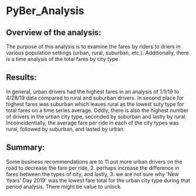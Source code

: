 # PyBer_Analysis

## Overview of the analysis:

The purpose of this analysis is to examine the fares by riders to driers in various population settings (urban, rural, suburban, etc.). Additionally, there is a time analysis of the total fares by city type. 

## Results:

In general, urban drivers had the highest fares in an analysis of 1/1/19 to 4/28/19 data compared to rural and suburban drivers. In second place for highest fares was suburban which leaves rural as the lowest suty type for total fares on a time series average. Oddly, there is also the highest number of drivers in the urban city type, seconded by suburban and lastly by rural. Incoincidentially, the average fare per ride in each of the city types was rural, followed by suburban, and lasted by urban. 

## Summary:

Some business recommendations are to 11 put more urban drivers on the road to decrease the fare per ride, 2. perhaps increase the difference in fares between the types of city, and lastly, 3. we are not sure why 'New Years' Day 2019' was the lowest fare total for the urban city type during that period analysis. There might be value to unlock. 

